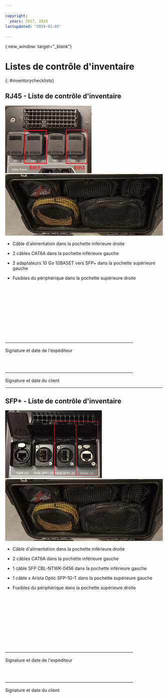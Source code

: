 ```yaml
---

copyright:
  years: 2017, 2019
lastupdated: "2019-02-05"

---
```

{:new_window: target="_blank"}

# Listes de contrôle d'inventaire
{: #inventorychecklists}

## RJ45 - Liste de contrôle d'inventaire

![Ports RJ45](/images/RJ45Ports.png)
![Inventaire du périphérique Mass Data Migration](/images/MDMDeviceInventory.png)



-	Câble d'alimentation dans la pochette inférieure droite

-	2 câbles CAT6A dans la pochette inférieure gauche

-	2 adaptateurs 10 Go 10BASET vers SFP+ dans la pochette supérieure gauche

-	Fusibles du périphérique dans la pochette supérieure droite



</br>
</br>
</br>
</br>
</br>
</br>
</br>
</br>
</hr>
</br>
</hr>    
</br>
________________________________________________________________

Signature et date de l'expéditeur


</br>
</hr>
</br>
________________________________________________________________

Signature et date du client




<hr>

## SFP+ - Liste de contrôle d'inventaire

![Ports SFP](/images/SFP+Ports.png)
![Inventaire du périphérique Mass Data Migration](/images/MDMDeviceInventory.png)


-	Câble d'alimentation dans la pochette inférieure droite

-	2 câbles CAT6A dans la pochette inférieure gauche

-	1 câble SFP CBL-NTWK-0456 dans la pochette inférieure gauche

- 1 câble x Arista Optic SFP-1G-T dans la pochette supérieure gauche

-	Fusibles du périphérique dans la pochette supérieure droite



</br>
</br>
</br>
</br>
</br>
</br>
</br>
</br>
</hr>
</br>
</hr>    
</br>
________________________________________________________________

Signature et date de l'expéditeur


</br>
</hr>
</br>
________________________________________________________________

Signature et date du client
